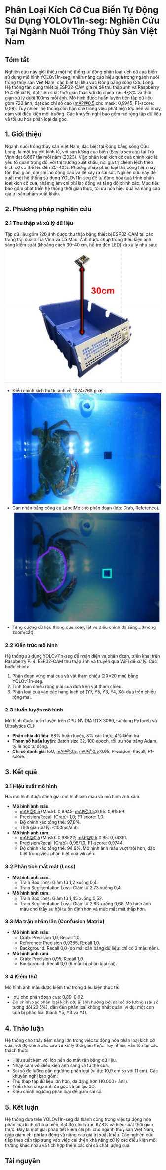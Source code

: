 # Phân Loại Kích Cỡ Cua Biển Tự Động Sử Dụng YOLOv11n-seg: Nghiên Cứu Tại Ngành Nuôi Trồng Thủy Sản Việt Nam

## Tóm tắt
Nghiên cứu này giới thiệu một hệ thống tự động phân loại kích cỡ cua biển sử dụng mô hình YOLOv11n-seg, nhằm nâng cao hiệu quả trong ngành nuôi trồng thủy sản Việt Nam, đặc biệt tại khu vực Đồng bằng sông Cửu Long. Hệ thống tận dụng thiết bị ESP32-CAM giá rẻ để thu thập ảnh và Raspberry Pi 4 để xử lý, đạt hiệu suất thời gian thực với độ chính xác 97,8% và thời gian xử lý dưới 100ms mỗi ảnh. Mô hình được huấn luyện trên tập dữ liệu gồm 720 ảnh, đạt các chỉ số cao (mAP@0.5 cho mask: 0,9945; F1-score: 0,99). Tuy nhiên, hệ thống còn hạn chế trong việc phát hiện lớp nền và nhạy cảm với điều kiện môi trường. Các khuyến nghị bao gồm mở rộng tập dữ liệu và tối ưu hóa phân loại đa góc.

## 1. Giới thiệu

Ngành nuôi trồng thủy sản Việt Nam, đặc biệt tại Đồng bằng sông Cửu Long, là một trụ cột kinh tế, với sản lượng cua biển (Scylla serrata) tại Trà Vinh đạt 6.667 tấn mỗi năm (2023). Việc phân loại kích cỡ cua chính xác là yếu tố quan trọng đối với thị trường xuất khẩu, nơi giá trị chênh lệch theo kích cỡ có thể lên đến 25–40%. Phương pháp phân loại thủ công hiện nay tốn thời gian, chi phí lao động cao và dễ xảy ra sai sót. Nghiên cứu này đề xuất một hệ thống sử dụng YOLOv11n-seg để tự động hóa quá trình phân loại kích cỡ cua, nhằm giảm chi phí lao động và tăng độ chính xác. Mục tiêu bao gồm phát triển hệ thống thời gian thực, tối ưu hóa hiệu quả và nâng cao giá trị sản phẩm xuất khẩu.

## 2. Phương pháp nghiên cứu

### 2.1 Thu thập và xử lý dữ liệu

Tập dữ liệu gồm 720 ảnh được thu thập bằng thiết bị ESP32-CAM tại các trang trại cua ở Trà Vinh và Cà Mau. Ảnh được chụp trong điều kiện ánh sáng kiểm soát (khoảng cách 30–40 cm, hỗ trợ đèn LED) và xử lý như sau:
![Thiết lập hồ](images/setup.png)
- Điều chỉnh kích thước ảnh về 1024x768 pixel.
![Ảnh mẫu thu ](images/mau_thu.png)
- Gán nhãn bằng công cụ LabelMe cho phân đoạn (lớp: Crab, Reference).
![Ảnh mẫu đã gán nhãn ](images/mau_da_gan_nhan.png)
- Tăng cường dữ liệu thông qua xoay, lật và điều chỉnh độ sáng...(không zoom/cắt).

### 2.2 Kiến trúc mô hình

Hệ thống sử dụng YOLOv11n-seg để nhận diện và phân đoạn, triển khai trên Raspberry Pi 4. ESP32-CAM thu thập ảnh và truyền qua WiFi để xử lý. Các bước chính:

1. Phân đoạn vùng mai cua và vật tham chiếu (20×20 mm) bằng YOLOv11n-seg.
2. Tính toán chiều rộng mai cua dựa trên vật tham chiếu.
3. Phân loại cua vào các hạng kích cỡ (Y7, Y5, Y3, Y4, Xô) dựa trên chiều rộng mai.

### 2.3 Huấn luyện mô hình

Mô hình được huấn luyện trên GPU NVIDIA RTX 3060, sử dụng PyTorch và Ultralytics CLI:

- **Phân chia dữ liệu**: 88% huấn luyện, 8% xác thực, 4% kiểm tra.
- **Tham số huấn luyện**: Batch size 32, 100 epoch, tối ưu hóa bằng Adam, tỷ lệ học tự động.
- **Chỉ số đánh giá**: IoU, mAP@0.5, mAP@0.5:0.95, Precision, Recall, F1-score.

## 3. Kết quả

### 3.1 Hiệu suất mô hình

Hai mô hình được đánh giá: mô hình ảnh màu và mô hình ảnh xám.

- **Mô hình ảnh màu**:
  - mAP@0.5 (Mask): 0,9945; mAP@0.5:0.95: 0,91569.
  - Precision/Recall (Crab): 1,0; F1-score: 1,0.
  - Độ chính xác tổng thể: 97,8%.
  - Thời gian xử lý: &lt;100ms/ảnh.
- **Mô hình ảnh xám**:
  - mAP@0.5 (Mask): 0,98522; mAP@0.5:0.95: 0,74391.
  - Precision/Recall (Crab): 0,95/1,0; F1-score: 0,9744.
  - Độ chính xác tổng thể: 94,6%. Mô hình ảnh màu vượt trội hơn, đặc biệt trong việc phân biệt cua với nền.

### 3.2 Phân tích mất mát (Loss)

- **Mô hình ảnh màu**:
  - Train Box Loss: Giảm từ 1,2 xuống 0,4.
  - Train Segmentation Loss: Giảm từ 2,73 xuống 0,4.
- **Mô hình ảnh xám**:
  - Train Box Loss: Giảm từ 1,45 xuống 0,52.
  - Train Segmentation Loss: Giảm từ 2,93 xuống 0,68. Mô hình ảnh màu cho thấy sự hội tụ ổn định hơn và mức mất mát thấp hơn.

### 3.3 Ma trận nhầm lẫn (Confusion Matrix)

- **Mô hình ảnh màu**:
  - Crab: Precision 1,0, Recall 1,0.
  - Reference: Precision 0,9355, Recall 1,0.
  - Background: Recall 0,0 (do mất cân bằng dữ liệu: chỉ có 2 mẫu nền).
- **Mô hình ảnh xám**:
  - Crab: Precision 0,95, Recall 1,0.
  - Background: Recall 0,0 (6 mẫu bị phân loại sai).

### 3.4 Kiểm thử

Mô hình ảnh màu được kiểm thử trong điều kiện thực tế:

- IoU cho phân đoạn cua: 0,89–0,92.
- Độ chính xác phân loại kích cỡ: Bị ảnh hưởng bởi sai số đo lường (sai số tương đối 23,5%), dẫn đến phân loại không nhất quán (ví dụ: một con cua bị phân loại thành Y5, Y3 và Y4).

## 4. Thảo luận

Hệ thống cho thấy tiềm năng lớn trong việc tự động hóa phân loại kích cỡ cua, với độ chính xác cao và xử lý thời gian thực. Tuy nhiên, vẫn tồn tại các thách thức:

- Hiệu suất kém với lớp nền do mất cân bằng dữ liệu.
- Nhạy cảm với điều kiện ánh sáng và tư thế cua.
- Sai số đo lường gần ngưỡng phân loại (ví dụ: 10,9 cm so với 11 cm). Các khuyến nghị bao gồm:
- Thu thập tập dữ liệu lớn hơn, đa dạng hơn (10.000+ ảnh).
- Triển khai chụp ảnh đa góc và tái tạo 3D.
- Điều chỉnh ngưỡng phân loại để giảm sai số.

## 5. Kết luận

Hệ thống dựa trên YOLOv11n-seg đã thành công trong việc tự động hóa phân loại kích cỡ cua biển, đạt độ chính xác 97,8% và hiệu suất thời gian thực. Đây là một giải pháp tiết kiệm chi phí cho ngành thủy sản Việt Nam, giúp giảm chi phí lao động và nâng cao giá trị xuất khẩu. Các nghiên cứu tiếp theo cần tập trung vào việc cải thiện khả năng xử lý các điều kiện môi trường khác nhau và tích hợp thêm các chỉ số chất lượng cua.

## Tài nguyên